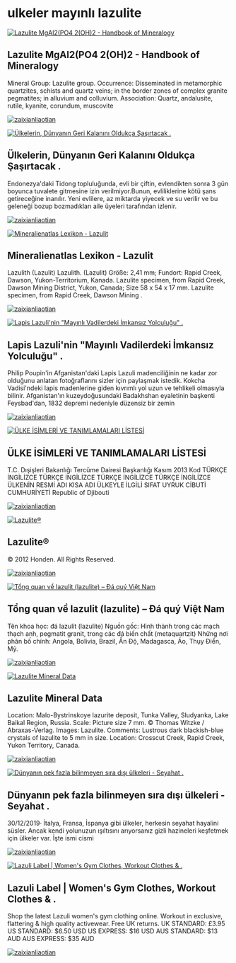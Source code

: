 # ulkeler mayınlı lazulite
<a href="https://mnn.zoosnet.net/LR/Chatpre.aspx?id=MNN94995150&p=https://topgrinding.com/" target="_blank">![Lazulite MgAl2(PO4 2(OH)2 - Handbook of Mineralogy](https://github.com/technlg/images/blob/main/16.jpg)</a>
## Lazulite MgAl2(PO4 2(OH)2 - Handbook of Mineralogy
Mineral Group: Lazulite group. Occurrence: Disseminated in metamorphic quartzites, schists and quartz veins; in the border zones of complex granite pegmatites; in alluvium and colluvium. Association: Quartz, andalusite, rutile, kyanite, corundum, muscovite
<a href="https://mnn.zoosnet.net/LR/Chatpre.aspx?id=MNN94995150&p=https://topgrinding.com/" target="_blank"><img src="https://github.com/technlg/images/raw/main/chat11.jpg" alt="zaixianliaotian"/></a><a href="//whatsapp.shibangsoft.com/WhatsApp.php" ><img src="https://github.com/technlg/images/raw/main/chat11.png" alt=""></a>
<a href="https://mnn.zoosnet.net/LR/Chatpre.aspx?id=MNN94995150&p=https://topgrinding.com/" target="_blank">![Ülkelerin, Dünyanın Geri Kalanını Oldukça Şaşırtacak .](https://github.com/technlg/images/blob/main/22.jpg)</a>
## Ülkelerin, Dünyanın Geri Kalanını Oldukça Şaşırtacak .
Endonezya'daki Tidong topluluğunda, evli bir çiftin, evlendikten sonra 3 gün boyunca tuvalete gitmesine izin verilmiyor.Bunun, evliliklerine kötü şans getireceğine inanılır. Yeni evlilere, az miktarda yiyecek ve su verilir ve bu geleneği bozup bozmadıkları aile üyeleri tarafından izlenir.
<a href="https://mnn.zoosnet.net/LR/Chatpre.aspx?id=MNN94995150&p=https://topgrinding.com/" target="_blank"><img src="https://github.com/technlg/images/raw/main/chat11.jpg" alt="zaixianliaotian"/></a><a href="//whatsapp.shibangsoft.com/WhatsApp.php" ><img src="https://github.com/technlg/images/raw/main/chat11.png" alt=""></a>
<a href="https://mnn.zoosnet.net/LR/Chatpre.aspx?id=MNN94995150&p=https://topgrinding.com/" target="_blank">![Mineralienatlas Lexikon - Lazulit](https://github.com/technlg/images/blob/main/42.jpg)</a>
## Mineralienatlas Lexikon - Lazulit
Lazulith (Lazulit) Lazulith. (Lazulit) Größe: 2,41 mm; Fundort: Rapid Creek, Dawson, Yukon-Territorium, Kanada. Lazulite specimen, from Rapid Creek, Dawson Mining District, Yukon, Canada; Size 58 х 54 х 17 mm. Lazulite specimen, from Rapid Creek, Dawson Mining .
<a href="https://mnn.zoosnet.net/LR/Chatpre.aspx?id=MNN94995150&p=https://topgrinding.com/" target="_blank"><img src="https://github.com/technlg/images/raw/main/chat11.jpg" alt="zaixianliaotian"/></a><a href="//whatsapp.shibangsoft.com/WhatsApp.php" ><img src="https://github.com/technlg/images/raw/main/chat11.png" alt=""></a>
<a href="https://mnn.zoosnet.net/LR/Chatpre.aspx?id=MNN94995150&p=https://topgrinding.com/" target="_blank">![Lapis Lazuli'nin "Mayınlı Vadilerdeki İmkansız Yolculuğu" .](https://github.com/technlg/images/blob/main/52.jpg)</a>
## Lapis Lazuli'nin "Mayınlı Vadilerdeki İmkansız Yolculuğu" .
Philip Poupin'in Afganistan'daki Lapis Lazuli madenciliğinin ne kadar zor olduğunu anlatan fotoğraflarını sizler için paylaşmak istedik. Kokcha Vadisi'ndeki lapis madenlerine giden kıvrımlı yol uzun ve tehlikeli olmasıyla bilinir. Afganistan'ın kuzeydoğusundaki Badakhshan eyaletinin başkenti Feysbad'dan, 1832 depremi nedeniyle düzensiz bir zemin 
<a href="https://mnn.zoosnet.net/LR/Chatpre.aspx?id=MNN94995150&p=https://topgrinding.com/" target="_blank"><img src="https://github.com/technlg/images/raw/main/chat11.jpg" alt="zaixianliaotian"/></a><a href="//whatsapp.shibangsoft.com/WhatsApp.php" ><img src="https://github.com/technlg/images/raw/main/chat11.png" alt=""></a>
<a href="https://mnn.zoosnet.net/LR/Chatpre.aspx?id=MNN94995150&p=https://topgrinding.com/" target="_blank">![ÜLKE İSİMLERİ VE TANIMLAMALARI LİSTESİ](https://github.com/technlg/images/blob/main/62.jpg)</a>
## ÜLKE İSİMLERİ VE TANIMLAMALARI LİSTESİ
T.C. Dışişleri Bakanlığı Tercüme Dairesi Başkanlığı Kasım 2013 Kod TÜRKÇE İNGİLİZCE TÜRKÇE İNGİLİZCE TÜRKÇE İNGİLİZCE TÜRKÇE İNGİLİZCE ÜLKENİN RESMİ ADI KISA ADI ÜLKEYLE İLGİLİ SIFAT UYRUK CİBUTİ CUMHURİYETİ Republic of Djibouti
<a href="https://mnn.zoosnet.net/LR/Chatpre.aspx?id=MNN94995150&p=https://topgrinding.com/" target="_blank"><img src="https://github.com/technlg/images/raw/main/chat11.jpg" alt="zaixianliaotian"/></a><a href="//whatsapp.shibangsoft.com/WhatsApp.php" ><img src="https://github.com/technlg/images/raw/main/chat11.png" alt=""></a>
<a href="https://mnn.zoosnet.net/LR/Chatpre.aspx?id=MNN94995150&p=https://topgrinding.com/" target="_blank">![Lazulite®](https://github.com/technlg/images/blob/main/10.jpg)</a>
## Lazulite®
© 2012 Honden. All Rights Reserved.
<a href="https://mnn.zoosnet.net/LR/Chatpre.aspx?id=MNN94995150&p=https://topgrinding.com/" target="_blank"><img src="https://github.com/technlg/images/raw/main/chat11.jpg" alt="zaixianliaotian"/></a><a href="//whatsapp.shibangsoft.com/WhatsApp.php" ><img src="https://github.com/technlg/images/raw/main/chat11.png" alt=""></a>
<a href="https://mnn.zoosnet.net/LR/Chatpre.aspx?id=MNN94995150&p=https://topgrinding.com/" target="_blank">![Tổng quan về lazulit (lazulite) – Đá quý Việt Nam](https://github.com/technlg/images/blob/main/43.jpg)</a>
## Tổng quan về lazulit (lazulite) – Đá quý Việt Nam
Tên khoa học: đá lazulit (lazulite) Nguồn gốc: Hình thành trong các mạch thạch anh, pegmatit granit, trong các đá biến chất (metaquartzit) Những nơi phân bố chính: Angola, Bolivia, Brazil, Ấn Độ, Madagasca, Áo, Thụy Điển, Mỹ.
<a href="https://mnn.zoosnet.net/LR/Chatpre.aspx?id=MNN94995150&p=https://topgrinding.com/" target="_blank"><img src="https://github.com/technlg/images/raw/main/chat11.jpg" alt="zaixianliaotian"/></a><a href="//whatsapp.shibangsoft.com/WhatsApp.php" ><img src="https://github.com/technlg/images/raw/main/chat11.png" alt=""></a>
<a href="https://mnn.zoosnet.net/LR/Chatpre.aspx?id=MNN94995150&p=https://topgrinding.com/" target="_blank">![Lazulite Mineral Data](https://github.com/technlg/images/blob/main/15.jpg)</a>
## Lazulite Mineral Data
Location: Malo-Bystrinskoye lazurite deposit, Tunka Valley, Sludyanka, Lake Baikal Region, Russia. Scale: Picture size 7 mm. © Thomas Witzke / Abraxas-Verlag. Images: Lazulite. Comments: Lustrous dark blackish-blue crystals of lazulite to 5 mm in size. Location: Crosscut Creek, Rapid Creek, Yukon Territory, Canada.
<a href="https://mnn.zoosnet.net/LR/Chatpre.aspx?id=MNN94995150&p=https://topgrinding.com/" target="_blank"><img src="https://github.com/technlg/images/raw/main/chat11.jpg" alt="zaixianliaotian"/></a><a href="//whatsapp.shibangsoft.com/WhatsApp.php" ><img src="https://github.com/technlg/images/raw/main/chat11.png" alt=""></a>
<a href="https://mnn.zoosnet.net/LR/Chatpre.aspx?id=MNN94995150&p=https://topgrinding.com/" target="_blank">![Dünyanın pek fazla bilinmeyen sıra dışı ülkeleri - Seyahat .](https://github.com/technlg/images/blob/main/17.jpg)</a>
## Dünyanın pek fazla bilinmeyen sıra dışı ülkeleri - Seyahat .
30/12/2019· İtalya, Fransa, İspanya gibi ülkeler, herkesin seyahat hayalini süsler. Ancak kendi yolunuzun ışıltısını arıyorsanız gizli hazineleri keşfetmek için ülkeler var. İşte ismi cismi 
<a href="https://mnn.zoosnet.net/LR/Chatpre.aspx?id=MNN94995150&p=https://topgrinding.com/" target="_blank"><img src="https://github.com/technlg/images/raw/main/chat11.jpg" alt="zaixianliaotian"/></a><a href="//whatsapp.shibangsoft.com/WhatsApp.php" ><img src="https://github.com/technlg/images/raw/main/chat11.png" alt=""></a>
<a href="https://mnn.zoosnet.net/LR/Chatpre.aspx?id=MNN94995150&p=https://topgrinding.com/" target="_blank">![Lazuli Label | Women's Gym Clothes, Workout Clothes & .](https://github.com/technlg/images/blob/main/4.jpg)</a>
## Lazuli Label | Women's Gym Clothes, Workout Clothes & .
Shop the latest Lazuli women's gym clothing online. Workout in exclusive, flattering & high quality activewear. Free UK returns. UK STANDARD: £3.95 US STANDARD: $6.50 USD US EXPRESS: $16 USD AUS STANDARD: $13 AUD AUS EXPRESS: $35 AUD
<a href="https://mnn.zoosnet.net/LR/Chatpre.aspx?id=MNN94995150&p=https://topgrinding.com/" target="_blank"><img src="https://github.com/technlg/images/raw/main/chat11.jpg" alt="zaixianliaotian"/></a><a href="//whatsapp.shibangsoft.com/WhatsApp.php" ><img src="https://github.com/technlg/images/raw/main/chat11.png" alt=""></a>
